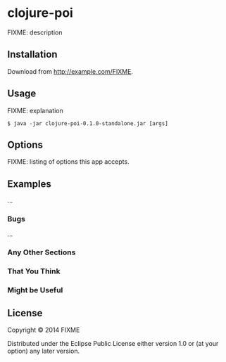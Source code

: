 # clojure-poi

FIXME: description

## Installation

Download from http://example.com/FIXME.

## Usage

FIXME: explanation

    $ java -jar clojure-poi-0.1.0-standalone.jar [args]

## Options

FIXME: listing of options this app accepts.

## Examples

...

### Bugs

...

### Any Other Sections
### That You Think
### Might be Useful

## License

Copyright © 2014 FIXME

Distributed under the Eclipse Public License either version 1.0 or (at
your option) any later version.
